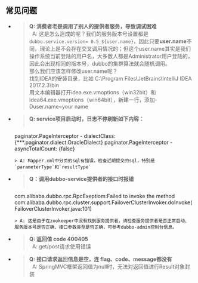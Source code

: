 ## 常见问题
* > **Q: 消费者老是调用了别人的提供者服务，导致调试困难**<br>     A: 这是怎么造成的呢？我们的服务版本号设置都是`dubbo.service.version= 0.5_${user.name}`，因此只要**user.name**不同，理论上是不会存在交叉调用情况的；但这个user.name其实是我们操作系统当前登陆的用户名，大多数人都是Administrator用户登陆的，因此会出现相同的版本号，dubbo的集群算法就会随机调用。<br>那么我们应该怎样修改user.name呢？<br>
    找到IDEA的安装目录，比如 C:\Program Files\JetBrains\IntelliJ IDEA 2017.2.3\bin <br>
    用文本编辑器打开idea.exe.vmoptions（win32bit）和idea64.exe.vmoptions（win64bit），新建一行，添加-Duser.name=your name
* > **Q: service项目启动时，日志不停刷新如下内容：**
    > ``` java
    paginator.PageInterceptor - dialectClass: {***.paginator.dialect.OracleDialect} 
    paginator.PageInterceptor - asyncTotalCount: {false}  
    ```
    > A: Mapper.xml中分页的sql有错误，检查近期提交的sql，特别是`parameterType`和`resultType`
* > **Q：调用dubbo-service提供者的接口时报错**
    > ``` java
    com.alibaba.dubbo.rpc.RpcExeptiom:Failed to invoke the method
    com.alibaba.dubbo.rpc.cluster.support.FailoverClusterInvoker.doInvoke(FailoverClusterInvoker.java:101)
    ```
    > A: 这是由于在zookeeper中没有找到服务提供者，请检查服务提供者是否正常启动、服务版本号是否正确、接口参数类型是否正确，可参考dubbo-admin控制台信息。
* > **Q: 返回值 code 400405** <br>     A: get/post请求使用错误
* > **Q: 接口请求返回信息是空，连 flag、code、message都没有** <br>     A: SpringMVC框架返回值为null时，无法对返回值进行Result对象封装


